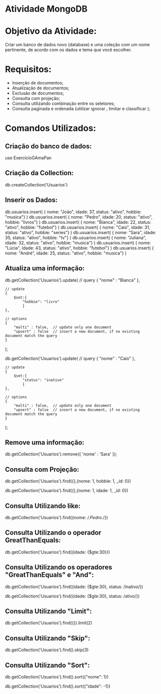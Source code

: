 # Atividade MongoDB

# Objetivo da Atividade:

Criar um banco de dados novo (database) e uma coleção com um nome pertinente, de acordo com os dados e tema que você escolher.

# Requisitos:

- Inserção de documentos;
- Atualização de documentos;
- Exclusão de documentos;
- Consulta com projeção;
- Consulta utilizando combinação entre os seletores;
- Consulta paginada e ordenada (utilizar ignorar , limitar e classificar );


# Comandos Utilizados:

## Criação do banco de dados:

use ExercicioGAmaPan

## Criação da Collection:

db.createCollection('Usuarios')

## Inserir os Dados:

db.usuarios.insert( { nome: "João", idade: 37,  status: "ativo", hobbie: "musica"} )
db.usuarios.insert( { nome: "Pedro", idade: 20,  status: "ativo", hobbie: "livros"} )
db.usuarios.insert( { nome: "Bianca", idade: 22,  status: "ativo", hobbie: "futebol"} )
db.usuarios.insert( { nome: "Caio", idade: 31,  status: "ativo", hobbie: "series"} )
db.usuarios.insert( { nome: "Sara", idade: 35,  status: "ativo", hobbie: "tv"}  )
db.usuarios.insert( { nome: "Juliana", idade: 32,  status: "ativo", hobbie: "musica"} )
db.usuarios.insert( { nome: "Lúcia", idade: 43,  status: "ativo", hobbie: "futebol"} )
db.usuarios.insert( { nome: "André", idade: 25,  status: "ativo", hobbie: "musica"} )

## Atualiza uma informação:

db.getCollection('Usuarios').update(
    // query 
    {
        "nome" : "Bianca"
    },
    
    // update 
    {
        $set:{
            "hobbie": "livro"
            }
    },
    
    // options 
    {
        "multi" : false,  // update only one document 
        "upsert" : false  // insert a new document, if no existing document match the query 
    }
);


db.getCollection('Usuarios').update(
    // query 
    {
        "nome" : "Caio"
    },
    
    // update 
    {
        $set:{
            "status": "inativo"
            }
    },
    
    // options 
    {
        "multi" : false,  // update only one document 
        "upsert" : false  // insert a new document, if no existing document match the query 
    }
);

## Remove uma informação:
db.getCollection('Usuarios').remove({ 'nome' : 'Sara' });


## Consulta com Projeção:

db.getCollection('Usuarios').find({},{nome: 1, hobbie: 1, _id: 0})

db.getCollection('Usuarios').find({},{nome: 1, idade: 1, _id: 0})


## Consulta Utilizando like:

db.getCollection('Usuarios').find({nome: /.*Pedro.*/})

## Consulta Utilizando o operador GreatThanEquals:

db.getCollection('Usuarios').find({idade: {$gte:30}})

## Consulta Utilizando os operadores "GreatThanEquals" e "And": 

db.getCollection('Usuarios').find({idade: {$gte:30}, status: /inativo/})

db.getCollection('Usuarios').find({idade: {$gte:30}, status: /ativo/})

## Consulta Utilizando "Limit":

db.getCollection('Usuarios').find({}).limit(2)

## Consulta Utilizando "Skip":
db.getCollection('Usuarios').find().skip(3)

## Consulta Utilizando "Sort":

db.getCollection('Usuarios').find().sort({"nome": 1})

db.getCollection('Usuarios').find().sort({"idade": -1})

